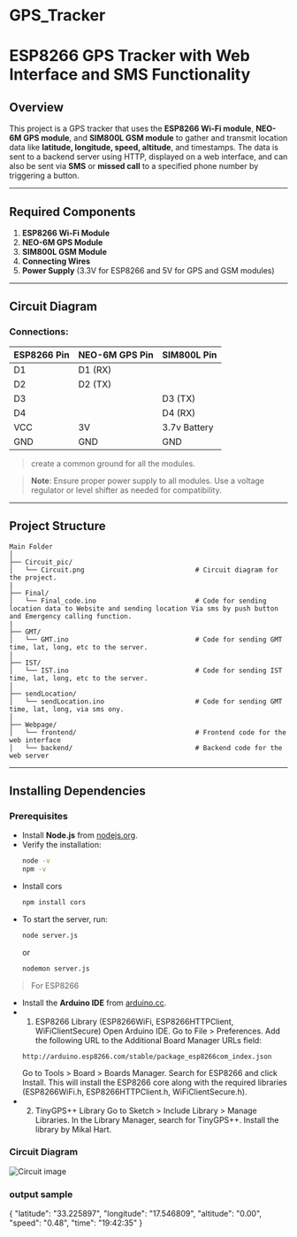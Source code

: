 # GPS_Tracker
# ESP8266 GPS Tracker with Web Interface and SMS Functionality

## Overview
This project is a GPS tracker that uses the **ESP8266 Wi-Fi module**, **NEO-6M GPS module**, and **SIM800L GSM module** to gather and transmit location data like **latitude, longitude, speed, altitude**, and timestamps. The data is sent to a backend server using HTTP, displayed on a web interface, and can also be sent via **SMS** or **missed call** to a specified phone number by triggering a button.

---

## Required Components
1. **ESP8266 Wi-Fi Module**  
2. **NEO-6M GPS Module**  
3. **SIM800L GSM Module**  
4. **Connecting Wires**  
5. **Power Supply** (3.3V for ESP8266 and 5V for GPS and GSM modules)

---

## Circuit Diagram
### Connections:
| ESP8266 Pin | NEO-6M GPS Pin | SIM800L Pin  |
|-------------|----------------|--------------|
| D1          | D1 (RX)        |              |
| D2          | D2 (TX)        |              |
| D3          |                | D3 (TX)      |   
| D4          |                | D4 (RX)      | 
| VCC         | 3V             | 3.7v Battery |
| GND         | GND            | GND          |

>create a common ground for all the modules.

> **Note**: Ensure proper power supply to all modules. Use a voltage regulator or level shifter as needed for compatibility.  

---

## Project Structure

```
Main Folder
│
├── Circuit_pic/
│   └── Circuit.png                            # Circuit diagram for the project. 
|
├── Final/
│   └── Final_code.ino                         # Code for sending location data to Website and sending location Via sms by push button and Emergency calling function.
|
├── GMT/
│   └── GMT.ino                                # Code for sending GMT time, lat, long, etc to the server.
│
├── IST/
│   └── IST.ino                                # Code for sending IST time, lat, long, etc to the server.
│
├── sendLocation/
│   └── sendLocation.ino                       # Code for sending GMT time, lat, long, via sms ony.
│
├── Webpage/
│   └── frontend/                              # Frontend code for the web interface
│   └── backend/                               # Backend code for the web server
```

---

## Installing Dependencies

### Prerequisites
- Install **Node.js** from [nodejs.org](https://nodejs.org).  
- Verify the installation:
  ```bash
  node -v
  npm -v

- Install cors
    ```bash
    npm install cors
    ```
- To start the server, run:
    ```bash
    node server.js
    ```
    or
    ```bash
    nodemon server.js
    ```
> For ESP8266
- Install the **Arduino IDE** from [arduino.cc](https://www.arduino.cc/en/software).
- 1. ESP8266 Library (ESP8266WiFi, ESP8266HTTPClient, WiFiClientSecure)
    Open Arduino IDE.
    Go to File > Preferences.
    Add the following URL to the Additional Board Manager URLs field:
    ```
    http://arduino.esp8266.com/stable/package_esp8266com_index.json
    ```
    Go to Tools > Board > Boards Manager.
    Search for ESP8266 and click Install.
    This will install the ESP8266 core along with the required libraries (ESP8266WiFi.h, ESP8266HTTPClient.h, WiFiClientSecure.h).
- 2. TinyGPS++ Library
    Go to Sketch > Include Library > Manage Libraries.
    In the Library Manager, search for TinyGPS++.
    Install the library by Mikal Hart.

### Circuit Diagram
![Circuit image](https://github.com/tezodipta/GPS_Tracker/blob/main/Circuit_Pic/Circuit.png?raw=true)

### output sample
{
  "latitude": "33.225897",
  "longitude": "17.546809",
  "altitude": "0.00",
  "speed": "0.48",
  "time": "19:42:35"
}

